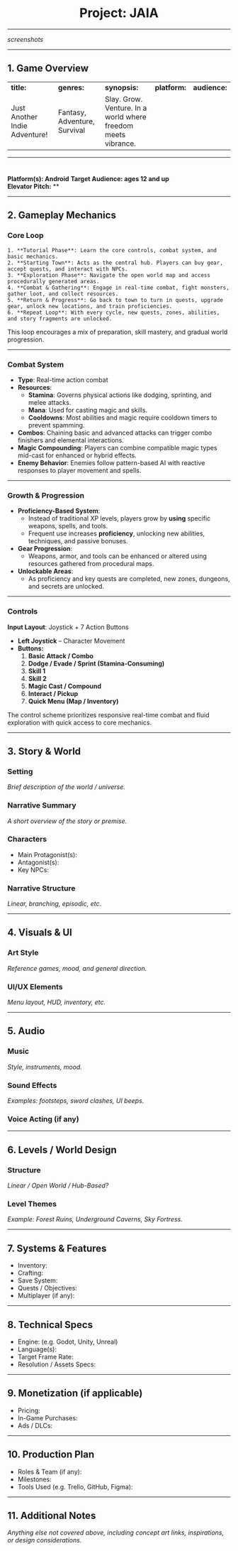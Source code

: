 <h1 align="center"> Project: JAIA </h1>

---

*screenshots*

---

## 1. Game Overview

<table>
	<tr>
		<td><strong> title: </strong></td>
		<td><strong> genres: </strong></td>
		<td><strong> synopsis: </strong></td>
		<td><strong> platform: </strong></td>
		<td><strong> audience: </strong></td>
	</tr>
	<tr>
		<td> Just Another Indie Adventure! </td>
		<td> Fantasy, Adventure, Survival </td>
		<td> Slay. Grow. Venture. In a world where freedom meets vibrance. </td>
		<td> </td>
		<td> </td>
	</tr>
</table>

<hr>

#
**Platform(s): Android**
**Target Audience: ages 12 and up**  
**Elevator Pitch:**
**

---

## 2. Gameplay Mechanics

### Core Loop
    1. **Tutorial Phase**: Learn the core controls, combat system, and basic mechanics.
    2. **Starting Town**: Acts as the central hub. Players can buy gear, accept quests, and interact with NPCs.
    3. **Exploration Phase**: Navigate the open world map and access procedurally generated areas.
    4. **Combat & Gathering**: Engage in real-time combat, fight monsters, gather loot, and collect resources.
    5. **Return & Progress**: Go back to town to turn in quests, upgrade gear, unlock new locations, and train proficiencies.
    6. **Repeat Loop**: With every cycle, new quests, zones, abilities, and story fragments are unlocked.

This loop encourages a mix of preparation, skill mastery, and gradual world progression.

---

### Combat System
- **Type**: Real-time action combat
- **Resources**:
	- **Stamina**: Governs physical actions like dodging, sprinting, and melee attacks.
	- **Mana**: Used for casting magic and skills.
	- **Cooldowns**: Most abilities and magic require cooldown timers to prevent spamming.
- **Combos**: Chaining basic and advanced attacks can trigger combo finishers and elemental interactions.
- **Magic Compounding**: Players can combine compatible magic types mid-cast for enhanced or hybrid effects.
- **Enemy Behavior**: Enemies follow pattern-based AI with reactive responses to player movement and spells.

---

### Growth & Progression
- **Proficiency-Based System**:
	- Instead of traditional XP levels, players grow by **using** specific weapons, spells, and tools.
	- Frequent use increases **proficiency**, unlocking new abilities, techniques, and passive bonuses.
- **Gear Progression**:
	- Weapons, armor, and tools can be enhanced or altered using resources gathered from procedural maps.
- **Unlockable Areas**:
	- As proficiency and key quests are completed, new zones, dungeons, and secrets are unlocked.

---

### Controls
**Input Layout**: Joystick + 7 Action Buttons  
- **Left Joystick** – Character Movement  
- **Buttons:**
	1. **Basic Attack / Combo**
	2. **Dodge / Evade / Sprint (Stamina-Consuming)**
	3. **Skill 1**
	4. **Skill 2**
	5. **Magic Cast / Compound**
	6. **Interact / Pickup**
	7. **Quick Menu (Map / Inventory)**

The control scheme prioritizes responsive real-time combat and fluid exploration with quick access to core mechanics.

---

## 3. Story & World
### Setting
*Brief description of the world / universe.*

### Narrative Summary
*A short overview of the story or premise.*

### Characters
- Main Protagonist(s):  
- Antagonist(s):  
- Key NPCs:  

### Narrative Structure
*Linear, branching, episodic, etc.*

---

## 4. Visuals & UI
### Art Style
*Reference games, mood, and general direction.*

### UI/UX Elements
*Menu layout, HUD, inventory, etc.*

---

## 5. Audio
### Music
*Style, instruments, mood.*

### Sound Effects
*Examples: footsteps, sword clashes, UI beeps.*

### Voice Acting (if any)

---

## 6. Levels / World Design
### Structure
*Linear / Open World / Hub-Based?*

### Level Themes
*Example: Forest Ruins, Underground Caverns, Sky Fortress.*

---

## 7. Systems & Features
- Inventory:  
- Crafting:  
- Save System:  
- Quests / Objectives:  
- Multiplayer (if any):  

---

## 8. Technical Specs
- Engine: (e.g. Godot, Unity, Unreal)  
- Language(s):  
- Target Frame Rate:  
- Resolution / Assets Specs:  

---

## 9. Monetization (if applicable)
- Pricing:  
- In-Game Purchases:  
- Ads / DLCs:  

---

## 10. Production Plan
- Roles & Team (if any):  
- Milestones:  
- Tools Used (e.g. Trello, GitHub, Figma):  

---

## 11. Additional Notes
*Anything else not covered above, including concept art links, inspirations, or design considerations.*
